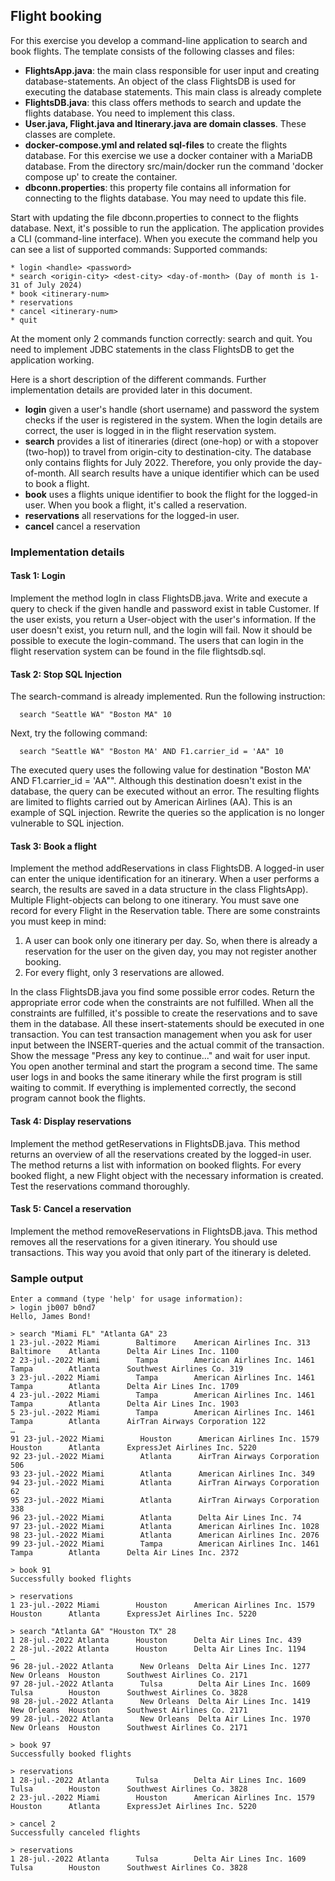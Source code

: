 ## Flight booking

For this exercise you develop a command-line application to search and book flights.
The template consists of the following classes and files:
-	**FlightsApp.java**: the main class responsible for user input and creating database-statements. An object of the class FlightsDB is used for executing the database statements. This main class is already complete
-	**FlightsDB.java**: this class offers methods to search and update the flights database. You need to implement this class.
-	**User.java, Flight.java and Itinerary.java are domain classes**. These classes are complete.
-	**docker-compose.yml and related sql-files** to create the flights database. For this exercise we use a docker container with a MariaDB database. From the directory src/main/docker run the command 'docker compose up' to create the container.
-	**dbconn.properties**: this property file contains all information for connecting to the flights database. You may need to update this file.

Start with updating the file dbconn.properties to connect to the flights database. Next, it's possible to run the application. The application provides a CLI (command-line interface). When you execute the command help you can see a list of supported commands:
Supported commands:
```
* login <handle> <password>
* search <origin-city> <dest-city> <day-of-month> (Day of month is 1-31 of July 2024)
* book <itinerary-num>
* reservations
* cancel <itinerary-num>
* quit
```
At the moment only 2 commands function correctly: search and quit. You need to implement JDBC statements in the class FlightsDB to get the application working.

Here is a short description of the different commands. Further implementation details are provided later in this document.
- **login** given a user's handle (short username) and password the system checks if the user is registered in the system. When the login details are correct, the user is logged in in the flight reservation system.
- **search** provides a list of itineraries (direct (one-hop) or with a stopover (two-hop)) to travel from origin-city to destination-city. The database only contains flights for July 2022. Therefore, you only provide the day-of-month. All search results have a unique identifier which can be used to book a flight.
- **book** uses a flights unique identifier to book the flight for the logged-in user. When you book a flight, it's called a reservation.
- **reservations** all reservations for the logged-in user.
- **cancel** cancel a reservation

###  Implementation details

#### Task 1: Login

Implement the method logIn in class FlightsDB.java. Write and execute a query to check if the given handle and password exist in table Customer.  If the user exists, you return a User-object with the user's information. If the user doesn't exist, you return null, and the login will fail.
Now it should be possible to execute the login-command. The users that can login in the flight reservation system can be found in the file flightsdb.sql.

#### Task 2: Stop SQL Injection

The search-command is already implemented. Run the following instruction:

```
  search "Seattle WA" "Boston MA" 10
```

Next, try the following command:

```
  search "Seattle WA" "Boston MA' AND F1.carrier_id = 'AA" 10
```

The executed query uses the following value for destination "Boston MA' AND F1.carrier_id = 'AA"". Although this destination doesn't exist in the database, the query can be executed without an error. The resulting flights are limited to flights carried out by American Airlines (AA). This is an example of SQL injection. Rewrite the queries so the application is no longer vulnerable to SQL injection.

#### Task 3: Book a flight

Implement the method addReservations in class FlightsDB. A logged-in user can enter the unique identification for an itinerary. When a user performs a search, the results are saved in a data structure in the class FlightsApp). Multiple Flight-objects can belong to one itinerary. You must save one record for every Flight in the Reservation table. There are some constraints you must keep in mind:
1.	A user can book only one itinerary per day. So, when there is already a reservation for the user on the given day, you may not register another booking.
2.	For every flight, only 3 reservations are allowed.

In the class FlightsDB.java you find some possible error codes. Return the appropriate error code when the constraints are not fulfilled.
When all the constraints are fulfilled, it's possible to create the reservations and to save them in the database. All these insert-statements should be executed in one transaction. You can test transaction management when you ask for user input between the INSERT-queries and the actual commit of the transaction.
Show the message "Press any key to continue..." and wait for user input. You open another terminal and start the program a second time. The same user logs in and books the same itinerary while the first program is still waiting to commit. If everything is implemented correctly, the second program cannot book the flights.

#### Task 4: Display reservations
Implement the method getReservations in FlightsDB.java. This method returns an overview of all the reservations created by the logged-in user. The method returns a list with information on booked flights. For every booked flight, a new Flight object with the necessary information is created. Test the reservations command thoroughly.

#### Task 5: Cancel a reservation
Implement the method removeReservations in FlightsDB.java. This method removes all the reservations for a given itinerary.
You should use transactions. This way you avoid that only part of the itinerary is deleted.

### Sample output

```
Enter a command (type 'help' for usage information):
> login jb007 b0nd7
Hello, James Bond!

> search "Miami FL" "Atlanta GA" 23
1 23-jul.-2022 Miami        Baltimore    American Airlines Inc. 313
Baltimore    Atlanta      Delta Air Lines Inc. 1100
2 23-jul.-2022 Miami        Tampa        American Airlines Inc. 1461
Tampa        Atlanta      Southwest Airlines Co. 319
3 23-jul.-2022 Miami        Tampa        American Airlines Inc. 1461
Tampa        Atlanta      Delta Air Lines Inc. 1709
4 23-jul.-2022 Miami        Tampa        American Airlines Inc. 1461
Tampa        Atlanta      Delta Air Lines Inc. 1903
5 23-jul.-2022 Miami        Tampa        American Airlines Inc. 1461
Tampa        Atlanta      AirTran Airways Corporation 122
…
91 23-jul.-2022 Miami        Houston      American Airlines Inc. 1579
Houston      Atlanta      ExpressJet Airlines Inc. 5220
92 23-jul.-2022 Miami        Atlanta      AirTran Airways Corporation 506
93 23-jul.-2022 Miami        Atlanta      American Airlines Inc. 349
94 23-jul.-2022 Miami        Atlanta      AirTran Airways Corporation 62
95 23-jul.-2022 Miami        Atlanta      AirTran Airways Corporation 338
96 23-jul.-2022 Miami        Atlanta      Delta Air Lines Inc. 74
97 23-jul.-2022 Miami        Atlanta      American Airlines Inc. 1028
98 23-jul.-2022 Miami        Atlanta      American Airlines Inc. 2076
99 23-jul.-2022 Miami        Tampa        American Airlines Inc. 1461
Tampa        Atlanta      Delta Air Lines Inc. 2372

> book 91
Successfully booked flights

> reservations
1 23-jul.-2022 Miami        Houston      American Airlines Inc. 1579
Houston      Atlanta      ExpressJet Airlines Inc. 5220

> search "Atlanta GA" "Houston TX" 28
1 28-jul.-2022 Atlanta      Houston      Delta Air Lines Inc. 439
2 28-jul.-2022 Atlanta      Houston      Delta Air Lines Inc. 1194
…
96 28-jul.-2022 Atlanta      New Orleans  Delta Air Lines Inc. 1277
New Orleans  Houston      Southwest Airlines Co. 2171
97 28-jul.-2022 Atlanta      Tulsa        Delta Air Lines Inc. 1609
Tulsa        Houston      Southwest Airlines Co. 3828
98 28-jul.-2022 Atlanta      New Orleans  Delta Air Lines Inc. 1419
New Orleans  Houston      Southwest Airlines Co. 2171
99 28-jul.-2022 Atlanta      New Orleans  Delta Air Lines Inc. 1970
New Orleans  Houston      Southwest Airlines Co. 2171

> book 97
Successfully booked flights

> reservations
1 28-jul.-2022 Atlanta      Tulsa        Delta Air Lines Inc. 1609
Tulsa        Houston      Southwest Airlines Co. 3828
2 23-jul.-2022 Miami        Houston      American Airlines Inc. 1579
Houston      Atlanta      ExpressJet Airlines Inc. 5220

> cancel 2
Successfully canceled flights

> reservations
1 28-jul.-2022 Atlanta      Tulsa        Delta Air Lines Inc. 1609
Tulsa        Houston      Southwest Airlines Co. 3828
```
